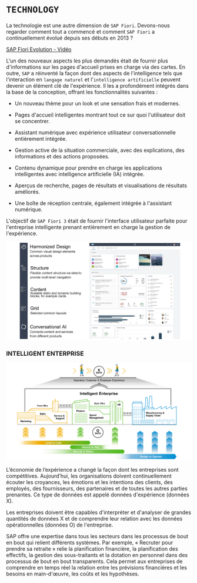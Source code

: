 # **`TECHNOLOGY`**

La technologie est une autre dimension de `SAP Fiori`. Devons-nous regarder comment tout a commencé et comment `SAP Fiori` a continuellement évolué depuis ses débuts en 2013 ?

[SAP Fiori Evolution - Vidéo](https://learning.sap.com/learning-journey/learn-the-basics-of-sap-fiori/introducing-sap-fiori_c3915ced-ffd1-4127-a822-e217ff45fd72)

L'un des nouveaux aspects les plus demandés était de fournir plus d'informations sur les pages d'accueil prises en charge via des cartes. En outre, `SAP` a réinventé la façon dont des aspects de l'intelligence tels que l'interaction en `langage naturel` et l'`intelligence artificielle` peuvent devenir un élément clé de l'expérience. Il les a profondément intégrés dans la base de la conception, offrant les fonctionnalités suivantes :

- Un nouveau thème pour un look et une sensation frais et modernes.

- Pages d'accueil intelligentes montrant tout ce sur quoi l'utilisateur doit se concentrer.

- Assistant numérique avec expérience utilisateur conversationnelle entièrement intégrée.

- Gestion active de la situation commerciale, avec des explications, des informations et des actions proposées.

- Contenu dynamique pour prendre en charge les applications intelligentes avec intelligence artificielle (IA) intégrée.

- Aperçus de recherche, pages de résultats et visualisations de résultats améliorés.

- Une boîte de réception centrale, également intégrée à l'assistant numérique.

L'objectif de `SAP Fiori 3` était de fournir l'interface utilisateur parfaite pour l'entreprise intelligente prenant entièrement en charge la gestion de l'expérience.

![](../../99%20-%20Ressources/01_Basics%20of%20SAP%20Fiori%20-%2001_Introducing%20SAP%20Fiori%20-%2004_Technology%20-%2001.png)

### INTELLIGENT ENTERPRISE

![](../../99%20-%20Ressources/01_Basics%20of%20SAP%20Fiori%20-%2001_Introducing%20SAP%20Fiori%20-%2004_Technology%20-%2002.png)

L’économie de l’expérience a changé la façon dont les entreprises sont compétitives. Aujourd’hui, les organisations doivent continuellement écouter les croyances, les émotions et les intentions des clients, des employés, des fournisseurs, des partenaires et de toutes les autres parties prenantes. Ce type de données est appelé données d'expérience (données X).

Les entreprises doivent être capables d'interpréter et d'analyser de grandes quantités de données X et de comprendre leur relation avec les données opérationnelles (données O) de l'entreprise.

SAP offre une expertise dans tous les secteurs dans les processus de bout en bout qui relient différents systèmes. Par exemple, « Recruter pour prendre sa retraite » relie la planification financière, la planification des effectifs, la gestion des sous-traitants et la dotation en personnel dans des processus de bout en bout transparents. Cela permet aux entreprises de comprendre en temps réel la relation entre les prévisions financières et les besoins en main-d'œuvre, les coûts et les hypothèses.
